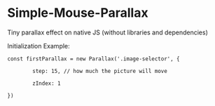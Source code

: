 # Simple-Mouse-Parallax
Tiny parallax effect on native JS (without libraries and dependencies)

Initialization Example:

```
const firstParallax = new Parallax('.image-selector', {

        step: 15, // how much the picture will move

        zIndex: 1 

})
```
